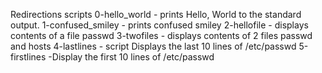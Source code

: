 Redirections scripts
0-hello_world - prints Hello, World to the standard output.
1-confused_smiley - prints confused smiley
2-hellofile - displays contents of a file passwd
3-twofiles - displays contents of 2 files passwd and hosts
4-lastlines - script Displays the last 10 lines of /etc/passwd
5-firstlines -Display the first 10 lines of /etc/passwd
